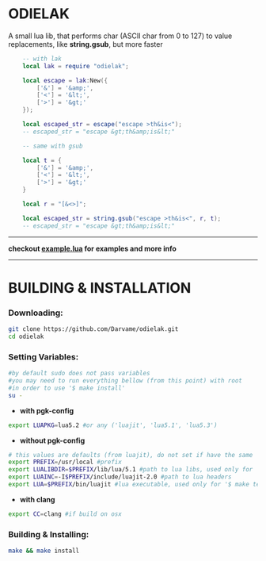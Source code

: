 # ODIELAK

A small lua lib, that performs char (ASCII char from 0 to 127) to value replacements, like <b>string.gsub</b>, but more faster

```lua
	-- with lak
	local lak = require "odielak";

	local escape = lak:New({
		['&'] = '&amp;',
		['<'] = '&lt;',
		['>'] = '&gt;'
	});

	local escaped_str = escape("escape >th&is<");
	-- escaped_str = "escape &gt;th&amp;is&lt;"
```

```lua
	-- same with gsub

	local t = {
		['&'] = '&amp;',
		['<'] = '&lt;',
		['>'] = '&gt;'
	}

	local r = "[&<>]";

	local escaped_str = string.gsub("escape >th&is<", r, t);
	-- escaped_str = "escape &gt;th&amp;is&lt;"
```

---

<b>checkout [example.lua](./example.lua) for examples and more info </b>

---

# BUILDING & INSTALLATION

<h3>Downloading:</h3>

```bash
git clone https://github.com/Darvame/odielak.git
cd odielak
```

<h3>Setting Variables:</h3>

```bash
#by default sudo does not pass variables
#you may need to run everything bellow (from this point) with root
#in order to use '$ make install'
su -
```
- <b>with pgk-config</b>
```bash
export LUAPKG=lua5.2 #or any ('luajit', 'lua5.1', 'lua5.3')
```
- <b>without pgk-config</b>
```bash
# this values are defaults (from luajit), do not set if have the same
export PREFIX=/usr/local #prefix
export LUALIBDIR=$PREFIX/lib/lua/5.1 #path to lua libs, used only for '$ make install'
export LUAINC=-I$PREFIX/include/luajit-2.0 #path to lua headers
export LUA=$PREFIX/bin/luajit #lua executable, used only for '$ make test'
```
- <b>with clang</b>
```bash
export CC=clang #if build on osx
```

<h3>Building & Installing:</h3>

```bash
make && make install
```

